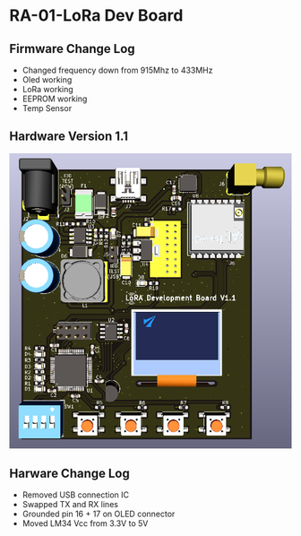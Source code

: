 # RA-01-LoRa Dev Board

## Firmware Change Log
- Changed frequency down from 915Mhz to 433MHz
- Oled working
- LoRa working
- EEPROM working
- Temp Sensor

## Hardware Version 1.1
![alt text](https://github.com/SpyrosCpt/RA-01-LoRa/blob/master/Hardware/3d%20model.png)

## Harware Change Log
- Removed USB connection IC
- Swapped TX and RX lines
- Grounded pin 16 + 17 on OLED connector
- Moved LM34 Vcc from 3.3V to 5V
